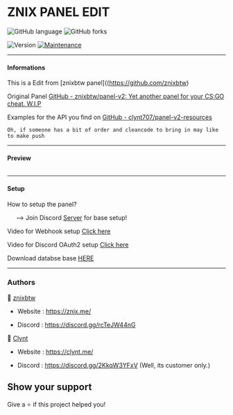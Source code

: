 

# ZNIX PANEL EDIT



![GitHub language](https://img.shields.io/github/languages/count/clynt707/panel-v2-resources?style=for-the-badge)
![GitHub forks](https://img.shields.io/github/forks/clynt707/panel-v2-resources?style=for-the-badge)

<img alt="Version" src="https://img.shields.io/badge/version-1.0-blue.svg?cacheSeconds=2592000" />
  <a href="https://github.com/kefranabg/readme-md-generator/graphs/commit-activity" target="_blank">
    <img alt="Maintenance" src="https://img.shields.io/badge/Maintained%3F-yes-green.svg" />
  </a>

---

#### Informations

This is a Edit from [znixbtw panel]((https://github.com/znixbtw)

Original Panel [GitHub - znixbtw/panel-v2: Yet another panel for your CS:GO cheat. W.I.P](https://github.com/znixbtw/panel-v2)

Examples for the API you find on [GitHub - clynt707/panel-v2-resources](https://github.com/clynt707/panel-v2-resources)


```Oh, if someone has a bit of order and cleancode to bring in may like to make push```

---

#### Preview

<img title="" src="https://clynt.de/preview.png" alt="" data-align="center">

---

#### Setup

How to setup the panel? 

      --> Join Discord [Server](https://discord.gg/rcTeJW44nG) for base setup!



Video for Webhook setup [Click here](https://www.youtube.com/watch?v=rg5fU-xgIXU)

Video for Discord OAuth2 setup [Click here](https://youtu.be/zHnGx7bJ0oE)



Download databse base [HERE](https://anonfiles.com/L7RfpbBax3/db_sql)

---

### Authors

👤 [znixbtw](https://github.com/znixbtw)

* Website :  https://znix.me/

* Discord : https://discord.gg/rcTeJW44nG



👤 [Clynt](https://github.com/clynt707)



* Website : https://clynt.me/

* Discord : https://discord.gg/2KkqW3YFxV (Well, its customer only.)



## Show your support

Give a ⭐️ if this project helped you!











